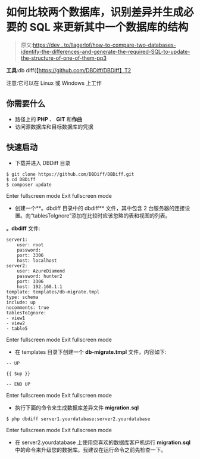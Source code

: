 # 如何比较两个数据库，识别差异并生成必要的 SQL 来更新其中一个数据库的结构

> 原文:[https://dev . to/llagerlof/how-to-compare-two-databases-identify-the-differences-and-generate-the-required-SQL-to-update-the-structure-of-one-of-them-pp3](https://dev.to/llagerlof/how-to-compare-two-databases-identify-the-diferences-and-generate-the-necessary-sql-to-update-the-structure-of-one-of-them-pp3)

**工具**:db diff(【https://github.com/DBDiff/DBDiff】T2

注意:它可以在 Linux 或 Windows 上工作

## 你需要什么

*   路径上的 **PHP** 、 **GIT** 和**作曲**
*   访问源数据库和目标数据库的凭据

## 快速启动

*   下载并进入 DBDiff 目录

```
$ git clone https://github.com/DBDiff/DBDiff.git
$ cd DBDiff
$ composer update 
```

Enter fullscreen mode Exit fullscreen mode

*   创建一个**。dbdiff 目录中的 dbdiff** 文件，其中包含 2 台服务器的连接设置。向“tablesToIgnore”添加在比较时应该忽略的表和视图的列表。

**。dbdiff** 文件:

```
server1:
    user: root
    password:
    port: 3306
    host: localhost
server2:
    user: AzureDiamond
    password: hunter2
    port: 3306
    host: 192.168.1.1
template: templates/db-migrate.tmpl
type: schema
include: up
nocomments: true
tablesToIgnore:
- view1
- view2
- table5 
```

Enter fullscreen mode Exit fullscreen mode

*   在 templates 目录下创建一个 **db-migrate.tmpl** 文件，内容如下:

```
-- UP

{{ $up }}

-- END UP 
```

Enter fullscreen mode Exit fullscreen mode

*   执行下面的命令来生成数据库差异文件 **migration.sql**

```
$ php dbdiff server1.yourdatabase:server2.yourdatabase 
```

Enter fullscreen mode Exit fullscreen mode

*   在 server2.yourdatabase 上使用您喜欢的数据库客户机运行 **migration.sql** 中的命令来升级您的数据库。我建议在运行命令之前先检查一下。
